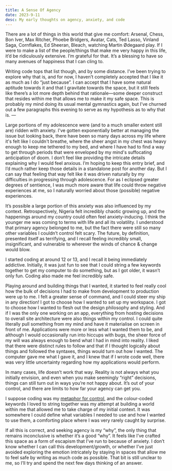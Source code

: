 ```yaml
---
title: A Sense Of Agency
date: 2023-9-11
desc: My early thoughts on agency, anxiety, and code
---
```

There are a lot of things in this world that give me comfort: Arsenal, Chess, Bon Iver, Max Ritcher, Phoebe Bridgers, Avatar, Cats, Ted Lasso, Vinland Saga, Cornflakes, Ed Sheeran, Bleach, watching Martin Ødegaard play. If I were to make a list of the people/things that make me very happy in this life, it’d be ridiculously extensive. I’m grateful for that. It’s a blessing to have so many avenues of happiness that I can cling to.

Writing code tops that list though, and by some distance. I’ve been trying to explore why that is, and for now, I haven’t completely accepted that I like it as much as I do “just because”. I can accept that I have some natural aptitude towards it and that I gravitate towards the space, but it still feels like there’s a lot more depth behind that rationale—some deeper construct that resides within me that allows me to make it my safe space. This is probably my mind doing its usual mental gymnastics again, but I’ve churned out a few paragraphs this evening to serve as my hypothesis as to why that is.
—

Large portions of my adolescence were (and to a much smaller extent still are) ridden with anxiety. I've gotten exponentially better at managing the issue but looking back, there have been so many days across my life where it's felt like I couldn't breathe, where the sheer angst in my chest was heavy enough to keep me tethered to my bed, and where I have had to find a way to get through periods that were enveloped by my mind's suffocating anticipation of doom. I don’t feel like providing the intricate details explaining why I would feel anxious. I’m hoping to keep this entry brief, and I’d much rather keep those details in a standalone post for another day. But I can say that feeling that way felt like it was driven naturally by my difficulties in progressing through adolescence. For as I eclipsed greater degrees of sentience, I was much more aware that life could throw negative experiences at me, so I naturally worried about those (possible) negative experiences.

It’s possible a large portion of this anxiety was also influenced by my context. Retrospectively, Nigeria felt incredibly chaotic growing up, and the happenings around my country could often feel anxiety-inducing. I think the younger me was coming to terms with life and all its volatility. I understood that primary agency belonged to me, but the fact there were still so many other variables I couldn’t control felt scary. The future, by definition, presented itself as terrifying, and I recall feeling incredibly small, insignificant, and vulnerable to wherever the winds of chance & change would blow.

I started coding at around 12 or 13, and I recall it being immediately addictive. Initially, it was just fun to see that I could string a few keywords together to get my computer to do something, but as I got older, it wasn’t only fun. Coding also made me feel incredibly safe.

Playing around and building things that I wanted, it started to feel really cool how the bulk of decisions I had to make from development to production were up to me. I felt a greater sense of command, and I could steer my ship in any direction! I got to choose how I wanted to set up my workspace. I got to choose how I wanted to flesh out the design philosophy and styling. And if I was the only one working on an app, everything from hosting decisions to overall site architecture were also things within my control. I could quite literally pull something from my mind and have it materialise on screen in front of me. Applications were more or less what I wanted them to be, and although I would occasionally run into hiccups with bugs, the sheer force of my will was always enough to bend what I had in mind into reality. I liked that there were distinct rules to follow and that if I thought logically about things and followed the syntaxes, things would turn out how I wanted. The computer gave me what I gave it, and I knew that if I wrote code well, there was very little uncertainty regarding how my applications would perform.

In many cases, life doesn’t work that way. Reality is not always what you initially envision, and even when you make seemingly “right” decisions, things can still turn out in ways you’re not happy about. It’s out of your control, and there are limits to how far your agency can get you.

I suppose coding was my [metaphor for control](https://www.goodreads.com/quotes/8001698-painting-is-metaphor-for-control-every-choice-is-mine-the), and the colour-coded keywords I loved to string together was my attempt at building a world within me that allowed me to take charge of my initial context. It was somewhere I could define what variables I needed to use and how I wanted to use them, a comforting place where I was very rarely caught by surprise.

If all this is correct, and seeking agency is my “why”, the only thing that remains inconclusive is whether it’s a good “why”. It feels like I’ve crafted this space as a form of escapism that I’ve run to because of anxiety. I don’t know whether I can call this development/growth, or whether I’ve just avoided exploring the emotion intricately by staying in spaces that allow me to feel safe by writing as much code as possible. That bit is still unclear to me, so I’ll try and spend the next few days thinking of an answer.